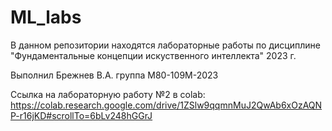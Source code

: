 # ML_labs

В данном репозитории находятся лабораторные работы по дисциплине "Фундаментальные концепции искуственного интеллекта" 2023 г.

Выполнил Брежнев В.А. группа М80-109М-2023

Ссылка на лабораторную работу №2 в colab:
https://colab.research.google.com/drive/1ZSlw9qqmnMuJ2QwAb6xOzAQNP-r16jKD#scrollTo=6bLv248hGGrJ

